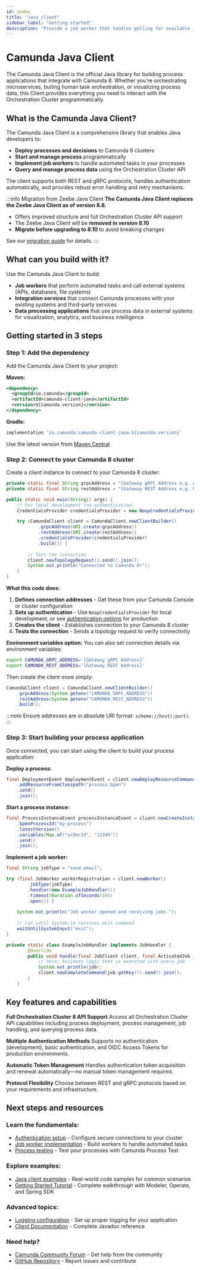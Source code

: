 ```yaml
---
id: index
title: "Java client"
sidebar_label: "Getting started"
description: "Provide a job worker that handles polling for available jobs, use SLF4J for logging useful notes, and more."
---
```


# Camunda Java Client

The Camunda Java Client is the official Java library for building process applications that integrate with Camunda 8. Whether you're orchestrating microservices, builing human task orchestration, or visualizing process data, this Client provides everything you need to interact with the Orchestration Cluster programmatically.

## What is the Camunda Java Client?

The Camunda Java Client is a comprehensive library that enables Java developers to:

- **Deploy processes and decisions** to Camunda 8 clusters
- **Start and manage process** programmatically  
- **Implement job workers** to handle automated tasks in your processes
- **Query and manage process data** using the Orchestration Cluster API

The client supports both REST and gRPC protocols, handles authentication automatically, and provides robust error handling and retry mechanisms.

:::info Migration from Zeebe Java Client
**The Camunda Java Client replaces the Zeebe Java Client as of version 8.8.**

- Offers improved structure and full Orchestration Cluster API support
- The Zeebe Java Client will be **removed in version 8.10**
- **Migrate before upgrading to 8.10** to avoid breaking changes

See our [migration guide](/reference/announcements-release-notes/880/880-announcements.md#camunda-java-client-and-camunda-spring-boot-sdk) for details.
:::

## What can you build with it?

Use the Camunda Java Client to build:

- **Job workers** that perform automated tasks and call external systems (APIs, databases, file systems)
- **Integration services** that connect Camunda processes with your existing systems and third-party services
- **Data processing applications** that use process data in external systems for visualization, analytics, and business intelligence

## Getting started in 3 steps

### Step 1: Add the dependency

Add the Camunda Java Client to your project:

**Maven:**
```xml
<dependency>
  <groupId>io.camunda</groupId>
  <artifactId>camunda-client-java</artifactId>
  <version>${camunda.version}</version>
</dependency>
```

**Gradle:**
```groovy
implementation 'io.camunda:camunda-client-java:${camunda.version}'
```

Use the latest version from [Maven Central](https://search.maven.org/artifact/io.camunda/camunda-client-java).

### Step 2: Connect to your Camunda 8 cluster

Create a client instance to connect to your Camunda 8 cluster:

```java
private static final String grpcAddress = "[Gateway gRPC Address e.g. grpcs://f887f1a6-7c2b-48ce-809a-e11e5a6ba31a.dsm-1.zeebe.camunda.io:443]";
private static final String restAddress = "[Gateway REST Address e.g. https://dsm-1.zeebe.camunda.io/f887f1a6-7c2b-48ce-809a-e11e5a6ba31a]";

public static void main(String[] args) {
    // For local development (no authentication)
    CredentialsProvider credentialsProvider = new NoopCredentialsProvider();

    try (CamundaClient client = CamundaClient.newClientBuilder()
            .grpcAddress(URI.create(grpcAddress))
            .restAddress(URI.create(restAddress))
            .credentialsProvider(credentialsProvider)
            .build()) {
        
        // Test the connection
        client.newTopologyRequest().send().join();
        System.out.println("Connected to Camunda 8!");
    }
}
```

**What this code does:**
1. **Defines connection addresses** - Get these from your Camunda Console or cluster configuration
2. **Sets up authentication** - Use `NoopCredentialsProvider` for local development, or see [authentication options](authentication.md) for production
3. **Creates the client** - Establishes connection to your Camunda 8 cluster
4. **Tests the connection** - Sends a topology request to verify connectivity

**Environment variables option:**
You can also set connection details via environment variables:

```bash
export CAMUNDA_GRPC_ADDRESS='[Gateway gRPC Address]'
export CAMUNDA_REST_ADDRESS='[Gateway REST Address]'
```

Then create the client more simply:

```java
CamundaClient client = CamundaClient.newClientBuilder()
    .grpcAddress(System.getenv("CAMUNDA_GRPC_ADDRESS"))
    .restAddress(System.getenv("CAMUNDA_REST_ADDRESS"))
    .build();
```

:::note
Ensure addresses are in absolute URI format: `scheme://host(:port)`.
:::

### Step 3: Start building your process application

Once connected, you can start using the client to build your process application:

**Deploy a process:**
```java
final DeploymentEvent deploymentEvent = client.newDeployResourceCommand()
    .addResourceFromClasspath("process.bpmn")
    .send()
    .join();
```

**Start a process instance:**
```java
final ProcessInstanceEvent processInstanceEvent = client.newCreateInstanceCommand()
    .bpmnProcessId("my-process")
    .latestVersion()
    .variables(Map.of("orderId", "12345"))
    .send()
    .join();
```

**Implement a job worker:**
```java
final String jobType = "send-email";

try (final JobWorker workerRegistration = client.newWorker()
        .jobType(jobType)
        .handler(new ExampleJobHandler())
        .timeout(Duration.ofSeconds(10))
        .open()) {
    
    System.out.println("Job worker opened and receiving jobs.");
    
    // run until System.in receives exit command
    waitUntilSystemInput("exit");
}

private static class ExampleJobHandler implements JobHandler {
        @Override
        public void handle(final JobClient client, final ActivatedJob job) {
            // here: business logic that is executed with every job
            System.out.println(job);
            client.newCompleteCommand(job.getKey()).send().join();
        }
    }
```

## Key features and capabilities

**Full Orchestration Cluster 8 API Support**
Access all Orchestration Cluster API capabilities including process deployment, process management, job handling, and querying process data.

**Multiple Authentication Methods**
Supports no authentication (development), basic authentication, and OIDC Access Tokens for production environments.

**Automatic Token Management**
Handles authentication token acquisition and renewal automatically—no manual token management required.

**Protocol Flexibility**
Choose between REST and gRPC protocols based on your requirements and infrastructure.

## Next steps and resources

### **Learn the fundamentals:**
- [Authentication setup](authentication.md) - Configure secure connections to your cluster
- [Job worker implementation](job-worker.md) - Build workers to handle automated tasks
- [Process testing](../testing/getting-started.md) - Test your processes with Camunda Process Test

### **Explore examples:**
- [Java client examples](../java-client-examples/index.md) - Real-world code samples for common scenarios
- [Getting Started Tutorial](../../guides/getting-started-example.md) - Complete walkthrough with Modeler, Operate, and Spring SDK

### **Advanced topics:**
- [Logging configuration](logging.md) - Set up proper logging for your application
- [Client Documentation](https://javadoc.io/doc/io.camunda/camunda-client-java) - Complete Javadoc reference

### **Need help?**
- [Camunda Community Forum](https://forum.camunda.io/) - Get help from the community
- [GitHub Repository](https://github.com/camunda/camunda-platform) - Report issues and contribute
